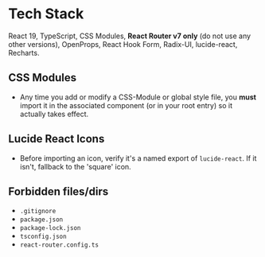 # Tech Stack

React 19, TypeScript, CSS Modules, **React Router v7 only** (do not use any other versions), OpenProps, React Hook Form, Radix-UI, lucide-react, Recharts.

## CSS Modules

- Any time you add or modify a CSS-Module or global style file, you **must** import it in the associated component (or in your root entry) so it actually takes effect.

## Lucide React Icons

- Before importing an icon, verify it's a named export of `lucide-react`. If it isn't, fallback to the 'square' icon.

## Forbidden files/dirs

- `.gitignore`
- `package.json`
- `package-lock.json`
- `tsconfig.json`
- `react-router.config.ts`
